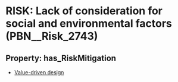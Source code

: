 # RISK: __Lack of consideration for social and environmental factors__ (PBN__Risk_2743)

## Property: has_RiskMitigation

* [Value-driven design](PBN__Mitigation_785)

